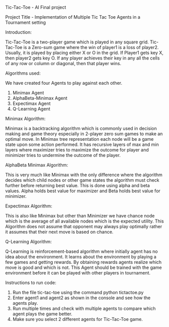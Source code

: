 Tic-Tac-Toe - AI Final project

Project Title - Implementation of Multiple Tic Tac Toe Agents in a Tournament setting

Introduction:

Tic-Tac-Toe is a two-player game which is played in any square grid. Tic-Tac-Toe is a Zero-sum game where the win of player1 is a loss of player2. Usually, it is played by placing either X or O in the grid. If Player1 gets key X, then player2 gets key O. If any player achieves their key in any all the cells of any row or column or diagonal, then that player wins.

Algorithms used:

We have created four Agents to play against each other.

 1. Minimax Agent
 2. AlphaBeta-Minimax Agent
 3. Expectimax Agent
 4. Q-Learning Agent

Minimax Algorithm:

Minimax is a backtracking algorithm which is commonly used in decision making and game theory especially in 2-player zero sum games to make an optimal move. In Minimax tree representation each node will be a game state upon some action performed. It has recursive layers of max and min layers where maximizer tries to maximize the outcome for player and minimizer tries to undermine the outcome of the player.

AlphaBeta Minimax Algorithm:

This is very much like Minimax with the only difference where the algorithm decides which child nodes or other game states the algorithm must check further before returning best value. This is done using alpha and beta values. Alpha holds best value for maximizer and Beta holds best value for minimizer.

Expectimax Algorithm:

This is also like Minimax but other than Minimizer we have chance node which is the average of all available nodes which is the expected utility. This Algorithm does not assume that opponent may always play optimally rather it assumes that their next move is based on chance.

Q-Learning Algorithm:

Q-Learning is reinforcement-based algorithm where initially agent has no idea about the environment. It learns about the environment by playing a few games and getting rewards. By obtaining rewards agents realize which move is good and which is not. This Agent should be trained with the game environment before it can be played with other players in tournament.

Instructions to run code:

 1. Run the file tic-tac-toe using the command python tictactoe.py
 2. Enter agent1 and agent2 as shown in the console and see how the agents play.
3. Run multiple times and check with multiple agents to compare which agent plays the game better.
4. Make sure you select 2 different agents for Tic-Tac-Toe game.


